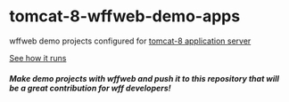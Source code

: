 # tomcat-8-wffweb-demo-apps
wffweb demo projects configured for [tomcat-8 application server](http://www.mochahost.com/6128-46.html)

[See how it runs](https://youtu.be/PUkYApKxxew)

##### Make demo projects with wffweb and push it to this repository that will be a great contribution for wff developers!
